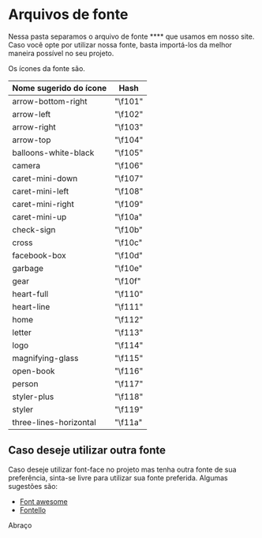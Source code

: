 # Arquivos de fonte

Nessa pasta separamos o arquivo de fonte **** que usamos em nosso site.
Caso você opte por utilizar nossa fonte, basta importá-los da melhor maneira possível no seu projeto.

Os ícones da fonte são.

| Nome sugerido do ícone 	| Hash 	  |
|---------------------------|---------|
| arrow-bottom-right 		| "\f101" |
| arrow-left 				| "\f102" |
| arrow-right 				| "\f103" |
| arrow-top 				| "\f104" |
| balloons-white-black 		| "\f105" |
| camera 					| "\f106" |
| caret-mini-down 			| "\f107" |
| caret-mini-left 			| "\f108" |
| caret-mini-right 			| "\f109" |
| caret-mini-up 			| "\f10a" |
| check-sign 				| "\f10b" |
| cross 					| "\f10c" |
| facebook-box 				| "\f10d" |
| garbage 					| "\f10e" |
| gear 						| "\f10f" |
| heart-full 				| "\f110" |
| heart-line 				| "\f111" |
| home 						| "\f112" |
| letter 					| "\f113" |
| logo 						| "\f114" |
| magnifying-glass 			| "\f115" |
| open-book 				| "\f116" |
| person 					| "\f117" |
| styler-plus 				| "\f118" |
| styler 					| "\f119" |
| three-lines-horizontal 	| "\f11a" |


## Caso deseje utilizar outra fonte

Caso deseje utilizar font-face no projeto mas tenha outra fonte de sua preferência, sinta-se livre para utilizar sua fonte preferida.
Algumas sugestões são:

* [Font awesome](https://fortawesome.github.io/Font-Awesome/)
* [Fontello](http://fontello.com/)

Abraço